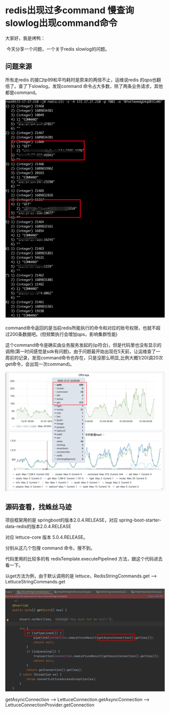# redis出现过多command 慢查询slowlog出现command命令

大家好，我是烤鸭：

​	今天分享一个问题，一个关于redis slowlog的问题。



## 问题来源

所有走redis 的接口tp99和平均耗时是原来的两倍不止，运维说redis 的qps也翻倍了。查了下slowlog，发现command 命令占大多数，除了两条业务请求，其他都是command。

![1](.\1.png)

command命令返回的是当前redis所能执行的命令和对应的账号权限，也就不超过200条数据吧。(但频繁执行会增加qps，影响集群性能)

这个command命令是确实由业务服务发起的(ip符合)，但是代码里也没有显示的调用(第一时间感觉是sdk有问题)。由于问题最开始出现在5天前，让运维查了一周前的记录，发现command命令也存在，只是没那么明显,比例大概1/20(调20次get命令，会出现一次command)。

![1](.\2.png)

## 源码查看，找蛛丝马迹

项目框架用的是 springboot的版本2.0.4.RELEASE，对应 spring-boot-starter-data-redis的版本2.0.4.RELEASE

对应 lettuce-core 版本 5.0.4.RELEASE。

分别从这几个包搜 command  命令，搜不到。

代码里用的比较多的有 redisTemplate.executePipelined 方法，跟这个代码进去看一下。

以get方法为例，由于默认调用的是 lettuce，RedisStringCommands.get ——> LettuceStringCommands.get

![1](.\3.png)

getAsyncConnection —> LettuceConnection.getAsyncConnection —> LettuceConnectionProvider.getConnection

